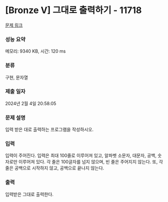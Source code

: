 # [Bronze V] 그대로 출력하기 - 11718 

[문제 링크](https://www.acmicpc.net/problem/11718) 

### 성능 요약

메모리: 9340 KB, 시간: 120 ms

### 분류

구현, 문자열

### 제출 일자

2024년 2월 4일 20:58:05

### 문제 설명

<p style="user-select: auto !important;">입력 받은 대로 출력하는 프로그램을 작성하시오.</p>

### 입력 

 <p style="user-select: auto !important;">입력이 주어진다. 입력은 최대 100줄로 이루어져 있고, 알파벳 소문자, 대문자, 공백, 숫자로만 이루어져 있다. 각 줄은 100글자를 넘지 않으며, 빈 줄은 주어지지 않는다. 또, 각 줄은 공백으로 시작하지 않고, 공백으로 끝나지 않는다.</p>

### 출력 

 <p style="user-select: auto !important;">입력받은 그대로 출력한다.</p>

